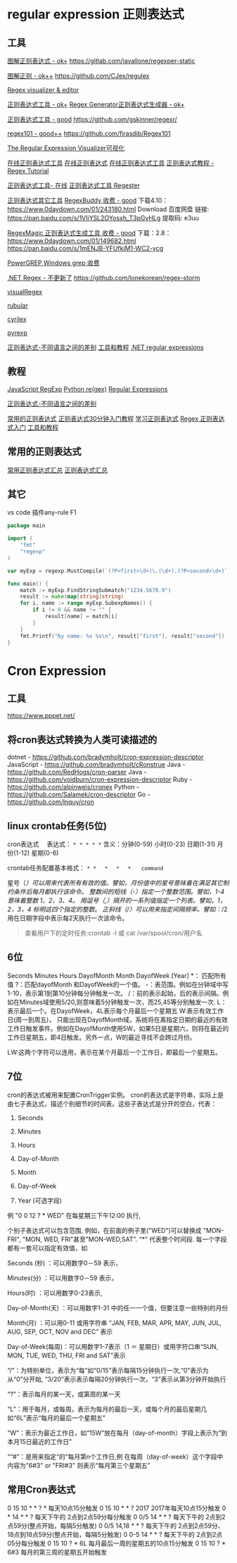 # regular expression 正则表达式

## 工具
[图解正则表达式 - ok+](https://regexper.com/)
https://gitlab.com/javallone/regexper-static

[图解正则 - ok++](https://jex.im/regulex/#!flags=&re=%5E(a%7Cb)*%3F%24)
https://github.com/CJex/regulex

[Regex visualizer & editor](https://github.com/Bowen7/regex-vis)

[正则表达式工具 - ok+](http://tool.chinaz.com/regex/)
[Regex Generator正则表达式生成器 - ok+](https://regex-generator.olafneumann.org/)

[正则表达式工具 - good](https://regexr.com/)
https://github.com/gskinner/regexr/

[regex101 - good++](https://regex101.com/)
https://github.com/firasdib/Regex101

[The Regular Expression Visualizer可视化](https://blog.robertelder.org/regular-expression-visualizer/)

[在线正则表达式工具](https://www.regextester.com/)
[在线正则表达式](http://www.regexe.com/)
[在线正则表达式工具](https://www.computerhope.com/cgi-bin/text-tool.pl)
[正则表达式教程 - Regex Tutorial](http://www.regular-expressions.info/wordboundaries.html)


[正则表达式工具- 在线](https://deerchao.cn/tools/wegester/)
[正则表达式工具 Regester](https://deerchao.cn/tools/regester/)

[正则表达式其它工具](http://www.regular-expressions.info/tools.html)
[RegexBuddy 收费 - good](http://www.regexbuddy.com/)
下载4.10：https://www.0daydown.com/01/243180.html
Download 百度网盘
链接: https://pan.baidu.com/s/1VIiYSL2OYosxh_T3pGvHLg 提取码: e3uu

[RegexMagic 正则表达式生成工具 收费 - good](https://www.regexmagic.com/)
下载：2.8：https://www.0daydown.com/01/149682.html
https://pan.baidu.com/s/1mENJB-YFUfkiM1-WC2-ycg

[PowerGREP  Windows grep 收费](https://www.powergrep.com/)

[.NET Regex - 不更新了](http://regexstorm.net/)
https://github.com/lonekorean/regex-storm

[visualRegex](https://wangwl.net/static/projects/visualRegex#)

[rubular](https://rubular.com/)

[cyrilex](https://extendsclass.com/regex-tester.html)

[pyrexp](https://pythonium.net/regex)

[正则表达式-不同语言之间的差别](https://www.regular-expressions.info/refcharacters.html)
[工具和教程](http://www.regexlab.com/zh/mtracer/download.htm)
[.NET regular expressions](https://docs.microsoft.com/en-us/dotnet/standard/base-types/regular-expression-language-quick-reference)

## 教程
[JavaScript RegExp](https://learnbyexample.github.io/learn_js_regexp/anchors.html)
[Python re(gex)](https://learnbyexample.github.io/py_regular_expressions/buy.html)
[Regular Expressions](https://github.com/EbookFoundation/free-programming-books/blob/master/books/free-programming-books.md#regular-expressions)



[正则表达式-不同语言之间的差别](https://www.regular-expressions.info/refcharacters.html)

[常用的正则表达式](https://github.com/cdoco/common-regex)
[正则表达式30分钟入门教程](https://deerchao.cn/tutorials/regex/regex.htm)
[学习正则表达式](https://github.com/ziishaned/learn-regex)
[Regex 正则表达式入门](https://www.cnblogs.com/codeshell/p/12825243.html)
[工具和教程](http://www.regexlab.com/zh/mtracer/download.htm)

## 常用的正则表达式
[常用正则表达式汇总](https://www.cnblogs.com/cxsabc/p/10627631.html)
[正则表达式汇总](https://mp.weixin.qq.com/s/h11xHEPxjy1IPE514IjYyw)

## 其它
vs code 插件any-rule   F1



```go
package main

import (
	"fmt"
	"regexp"
)

var myExp = regexp.MustCompile(`(?P<first>\d+)\.(\d+).(?P<second>\d+)`)

func main() {
	match := myExp.FindStringSubmatch("1234.5678.9")
	result := make(map[string]string)
	for i, name := range myExp.SubexpNames() {
		if i != 0 && name != "" {
			result[name] = match[i]
		}
	}
	fmt.Printf("by name: %s %s\n", result["first"], result["second"])
}
```


# Cron Expression
## 工具
https://www.pppet.net/
## 将cron表达式转换为人类可读描述的
dotnet - https://github.com/bradymholt/cron-expression-descriptor
JavaScript - https://github.com/bradymholt/cRonstrue
Java - https://github.com/RedHogs/cron-parser
Java - https://github.com/voidburn/cron-expression-descriptor
Ruby - https://github.com/alpinweis/cronex
Python - https://github.com/Salamek/cron-descriptor
Go - https://github.com/lnquy/cron

## linux crontab任务(5位)
cron表达式　
表达式： `* * * * *`
含义：分钟(0-59) 小时(0-23) 日期(1-31) 月份(1-12) 星期(0-6)

crontab任务配置基本格式： 
`* *　 *　 *　 *　　command`

星号（*）可以用来代表所有有效的值。譬如，月份值中的星号意味着在满足其它制约条件后每月都执行该命令。
整数间的短线（-）指定一个整数范围。譬如，1-4 意味着整数 1、2、3、4。
用逗号（,）隔开的一系列值指定一个列表。譬如，1，2，3，4 标明这四个指定的整数。
正斜线（/）可以用来指定间隔频率。譬如：*/2用在日期字段中表示每2天执行一次该命令。

> 查看用户下的定时任务:crontab -l 或 cat /var/spool/cron/用户名

## 6位
Seconds Minutes Hours DayofMonth Month DayofWeek [Year]
*： 匹配所有值
?：匹配dayofMonth 和DayofWeek的一个值。
-：表范围。例如在分钟域中写1-10，表示第1到第10分钟每分钟触发一次。
/：前的表示起始，后的表示间隔。例如在Minutes域使用5/20,则意味着5分钟触发一次，而25,45等分别触发一次.
L：表示最后一个。在DayofWeek，4L表示每个月最后一个星期五
W:表示有效工作日(周一到周五)， 只能出现在DayofMonth域，系统将在离指定日期的最近的有效工作日触发事件。例如在DayofMonth使用5W，如果5日是星期六，则将在最近的工作日星期五，即4日触发。另外一点，W的最近寻找不会跨过月份。

LW:这两个字符可以连用，表示在某个月最后一个工作日，即最后一个星期五。

## 7位

cron的表达式被用来配置CronTrigger实例。 cron的表达式是字符串，实际上是由七子表达式，描述个别细节的时间表。这些子表达式是分开的空白，代表：

1. Seconds

2. Minutes

3. Hours

4. Day-of-Month

5. Month

6. Day-of-Week

7. Year (可选字段)

例 "0 0 12 ? * WED" 在每星期三下午12:00 执行,

个别子表达式可以包含范围, 例如，在前面的例子里("WED")可以替换成 "MON-FRI", "MON, WED, FRI"甚至"MON-WED,SAT". “*” 代表整个时间段.
每一个字段都有一套可以指定有效值，如

Seconds (秒) ：可以用数字0－59 表示，

Minutes(分) ：可以用数字0－59 表示，

Hours(时) ：可以用数字0-23表示,

Day-of-Month(天) ：可以用数字1-31 中的任一一个值，但要注意一些特别的月份

Month(月) ：可以用0-11 或用字符串 “JAN, FEB, MAR, APR, MAY, JUN, JUL, AUG, SEP, OCT, NOV and DEC” 表示

Day-of-Week(每周)：可以用数字1-7表示（1 ＝ 星期日）或用字符口串“SUN, MON, TUE, WED, THU, FRI and SAT”表示

“/”：为特别单位，表示为“每”如“0/15”表示每隔15分钟执行一次,“0”表示为从“0”分开始, “3/20”表示表示每隔20分钟执行一次，“3”表示从第3分钟开始执行

“?”：表示每月的某一天，或第周的某一天

“L”：用于每月，或每周，表示为每月的最后一天，或每个月的最后星期几如“6L”表示“每月的最后一个星期五”

“W”：表示为最近工作日，如“15W”放在每月（day-of-month）字段上表示为“到本月15日最近的工作日”

““#”：是用来指定“的”每月第n个工作日,例 在每周（day-of-week）这个字段中内容为"6#3" or "FRI#3" 则表示“每月第三个星期五”

## 常用Cron表达式

0 15 10 * * ? *	每天10点15分触发
0 15 10 * * ? 2017	2017年每天10点15分触发
0 * 14 * * ?	每天下午的 2点到2点59分每分触发
0 0/5 14 * * ?	每天下午的 2点到2点59分(整点开始，每隔5分触发)
0 0/5 14,18 * * ?	每天下午的 2点到2点59分、18点到18点59分(整点开始，每隔5分触发)
0 0-5 14 * * ?	每天下午的 2点到2点05分每分触发
0 15 10 ? * 6L	每月最后一周的星期五的10点15分触发
0 15 10 ? * 6#3	每月的第三周的星期五开始触发
